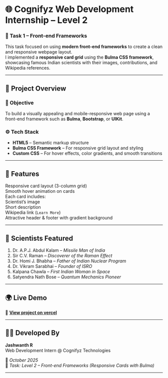 # 🌐 Cognifyz Web Development Internship – Level 2  

### 🧠 Task 1 – Front-end Frameworks  
This task focused on using **modern front-end frameworks** to create a clean and responsive webpage layout.  
I implemented a **responsive card grid** using the **Bulma CSS framework**, showcasing famous Indian scientists with their images, contributions, and Wikipedia references.  

---

## 🚀 Project Overview  

### 🎯 Objective  
To build a visually appealing and mobile-responsive web page using a front-end framework such as **Bulma**, **Bootstrap**, or **UIKit**.  

### ⚙️ Tech Stack  
- **HTML5** – Semantic markup structure  
- **Bulma CSS Framework** – For responsive grid layout and styling  
- **Custom CSS** – For hover effects, color gradients, and smooth transitions  

---

## 🧩 Features  
 Responsive card layout (3-column grid)  
 Smooth hover animation on cards  
 Each card includes:  
 Scientist’s image  
 Short description  
 Wikipedia link (`Learn More`)  
 Attractive header & footer with gradient background  

---

## 🔬 Scientists Featured  
1. Dr. A.P.J. Abdul Kalam – *Missile Man of India*  
2. Sir C.V. Raman – *Discoverer of the Raman Effect*  
3. Dr. Homi J. Bhabha – *Father of Indian Nuclear Program*  
4. Dr. Vikram Sarabhai – *Founder of ISRO*  
5. Kalpana Chawla – *First Indian Woman in Space*  
6. Satyendra Nath Bose – *Quantum Mechanics Pioneer*  

---

## 🌍 Live Demo  
🔗 **[View project on vercel](https://your-vercel-link.vercel.app/)**  

---

## 🧑‍💻 Developed By  
**Jashwanth R**  
Web Development Intern @ Cognifyz Technologies  

📅 *October 2025*  
💼 *Task: Level 2 – Front-end Frameworks (Responsive Cards with Bulma)*  

---

